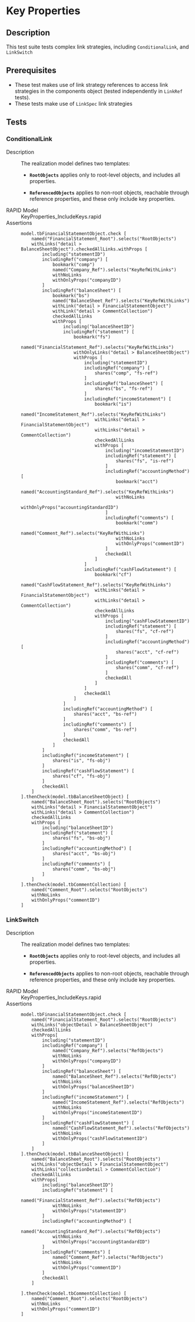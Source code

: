 # Key Properties

## Description

This test suite tests complex link strategies, including `ConditionalLink`, 
and `LinkSwitch` 

## Prerequisites

* These test makes use of link strategy references to access link strategies 
in the components object (tested independently in `LinkRef` tests).
* These tests make use of `LinkSpec` link strategies

## Tests

### ConditionalLink

<dl>
  <dt>Description</dt>
  <dd>

The realization model defines two templates: 
* **`RootObjects`** applies only to root-level objects, and includes all properties. 
* **`ReferencedObjects`** applies to non-root objects, reachable through reference 
  properties, and these only include key properties. 

  </dd>
  <dt>RAPID Model</dt>
  <dd>KeyProperties_IncludeKeys.rapid</dd>
  <dt>Assertions</dt>
  <dd>

``` ConditionalLink
model.tbFinancialStatementObject.check [
    named("FinancialStatement_Root").selects("RootObjects")
    withLinks("detail > BalanceSheetObject").checkedAllLinks.withProps [
        including("statementID")
        includingRef("company") [
            bookmark("comp")
            named("Company_Ref").selects("KeyRefWithLinks")
            withNoLinks
            withOnlyProps("companyID")
        ]
        includingRef("balanceSheet") [
            bookmark("bs")
            named("BalanceSheet_Ref").selects("KeyRefWithLinks")
            withLink("detail > FinancialStatementObject")
            withLink("detail > CommentCollection")
            checkedAllLinks
            withProps [
                including("balanceSheetID")
                includingRef("statement") [
                    bookmark("fs")
                    named("FinancialStatement_Ref").selects("KeyRefWithLinks")
                    withOnlyLinks("detail > BalanceSheetObject")
                    withProps [
                        including("statementID")
                        includingRef("company") [
                            shares("comp", "fs-ref")
                        ]
                        includingRef("balanceSheet") [
                            shares("bs", "fs-ref")
                        ]
                        includingRef("incomeStatement") [
                            bookmark("is")
                            named("IncomeStatement_Ref").selects("KeyRefWithLinks")
                            withLinks("detail > FinancialStatementObject")
                            withLinks("detail > CommentCollection")
                            checkedAllLinks
                            withProps [
                                including("incomeStatementID")
                                includingRef("statement") [
                                    shares("fs", "is-ref")
                                ]
                                includingRef("accountingMethod") [
                                    bookmark("acct")
                                    named("AccountingStandard_Ref").selects("KeyRefWithLinks")
                                    withNoLinks
                                    withOnlyProps("accountingStandardID")
                                ]
                                includingRef("comments") [
                                    bookmark("comm")
                                    named("Comment_Ref").selects("KeyRefWithLinks")
                                    withNoLinks
                                    withOnlyProps("commentID")
                                ]
                                checkedAll
                            ]
                        ]
                        includingRef("cashFlowStatement") [
                            bookmark("cf")
                            named("CashFlowStatement_Ref").selects("KeyRefWithLinks")
                            withLinks("detail > FinancialStatementObject")
                            withLinks("detail > CommentCollection")
                            checkedAllLinks
                            withProps [
                                including("cashFlowStatementID")
                                includingRef("statement") [
                                    shares("fs", "cf-ref")
                                ]
                                includingRef("accountingMethod") [
                                    shares("acct", "cf-ref")
                                ]
                                includingRef("comments") [
                                    shares("comm", "cf-ref")
                                ]
                                checkedAll
                            ]
                        ]
                        checkedAll
                    ]
                ]
                includingRef("accountingMethod") [
                    shares("acct", "bs-ref")
                ]
                includingRef("comments") [
                    shares("comm", "bs-ref")
                ]
                checkedAll
            ]
        ]
        includingRef("incomeStatement") [
            shares("is", "fs-obj")
        ]
        includingRef("cashFlowStatement") [
            shares("cf", "fs-obj")
        ]
        checkedAll
    ]
].thenCheck(model.tbBalanceSheetObject) [
    named("BalanceSheet_Root").selects("RootObjects")
    withLinks("detail > FinancialStatementObject")
    withLinks("detail > CommentCollection")
    checkedAllLinks
    withProps [
        including("balanceSheetID")
        includingRef("statement") [
            shares("fs", "bs-obj")
        ]
        includingRef("accountingMethod") [
            shares("acct", "bs-obj")
        ]
        includingRef("comments") [
            shares("comm", "bs-obj")
        ]
    ]
].thenCheck(model.tbCommentCollection) [
    named("Comment_Root").selects("RootObjects")
    withNoLinks
    withOnlyProps("commentID")
]
```

  </dd>
</dl>

### LinkSwitch

<dl>
  <dt>Description</dt>
  <dd>

The realization model defines two templates: 
* **`RootObjects`** applies only to root-level objects, and includes all properties. 
* **`ReferencedObjects`** applies to non-root objects, reachable through reference 
  properties, and these only include key properties. 

  </dd>
  <dt>RAPID Model</dt>
  <dd>KeyProperties_IncludeKeys.rapid</dd>
  <dt>Assertions</dt>
  <dd>

``` LinkSwitch
model.tbFinancialStatementObject.check [
    named("FinancialStatement_Root").selects("RootObjects")
    withLinks("objectDetail > BalanceSheetObject")
    checkedAllLinks
    withProps[
        including("statementID")
        includingRef("company") [
            named("Company_Ref").selects("RefObjects")
            withNoLinks
            withOnlyProps("companyID")
        ]
        includingRef("balanceSheet") [
            named("BalanceSheet_Ref").selects("RefObjects")
            withNoLinks
            withOnlyProps("balanceSheetID")
        ]
        includingRef("incomeStatement") [
            named("IncomeStatement_Ref").selects("RefObjects")
            withNoLinks
            withOnlyProps("incomeStatementID")
        ]
        includingRef("cashFlowStatement") [
            named("CashFlowStatement_Ref").selects("RefObjects")
            withNoLinks
            withOnlyProps("cashFlowStatementID")
        ]
    ]
].thenCheck(model.tbBalanceSheetObject) [
    named("BalanceSheet_Root").selects("RootObjects")
    withLinks("objectDetail > FinancialStatementObject")
    withLinks("collectionDetail > CommentCollection")
    checkedAllLinks
    withProps[
        including("balanceSheetID")
        includingRef("statement") [
            named("FinancialStatement_Ref").selects("RefObjects")
            withNoLinks
            withOnlyProps("statementID")
        ]
        includingRef("accountingMethod") [
            named("AccountingStandard_Ref").selects("RefObjects")
            withNoLinks
            withOnlyProps("accountingStandardID")
        ]
        includingRef("comments") [
            named("Comment_Ref").selects("RefObjects")
            withNoLinks
            withOnlyProps("commentID")
        ]
        checkedAll
    ]

].thenCheck(model.tbCommentCollection) [
    named("Comment_Root").selects("RootObjects")
    withNoLinks
    withOnlyProps("commentID")
]
```

  </dd>
</dl>
